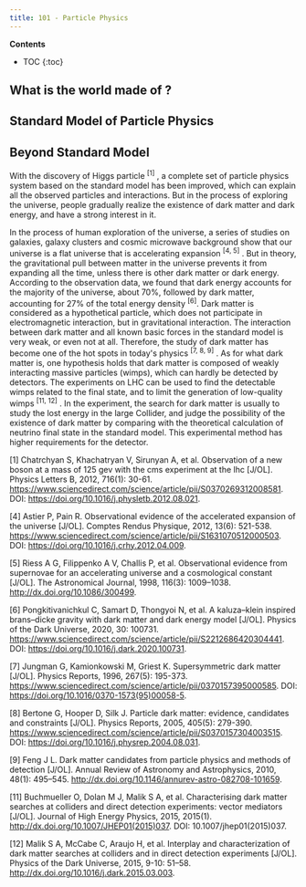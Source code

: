 ```yaml
---
title: 101 - Particle Physics 
---
```


**Contents**
* TOC
{:toc}

## What is the world made of ? 

## Standard Model of Particle Physics 

## Beyond Standard Model

With the discovery of Higgs particle <sup>[1]</sup> , a complete set of particle physics system based on the standard model has been improved, which can explain all the observed particles and interactions. But in the process of exploring the universe, people gradually realize the existence of dark matter and dark energy, and have a strong interest in it. 

In the process of human exploration of the universe, a series of studies on galaxies, galaxy clusters and cosmic microwave background show that our universe is a flat universe that is accelerating expansion <sup>[4, 5]</sup> . But in theory, the gravitational pull between matter in the universe prevents it from expanding all the time, unless there is other dark matter or dark energy. According to the observation data, we found that dark energy accounts for the majority of the universe, about 70\%, followed by dark matter, accounting for 27\% of the total energy density <sup>[6]</sup>. Dark matter is considered as a hypothetical particle, which does not participate in electromagnetic interaction, but in gravitational interaction. The interaction between dark matter and all known basic forces in the standard model is very weak, or even not at all. Therefore, the study of dark matter has become one of the hot spots in today's physics <sup>[7, 8, 9]</sup> . As for what dark matter is, one hypothesis holds that dark matter is composed of weakly interacting massive particles (wimps), which can hardly be detected by detectors. The experiments on LHC can be used to find the detectable wimps related to the final state, and to limit the generation of low-quality wimps <sup>[11, 12]</sup> . In the experiment, the search for dark matter is usually to study the lost energy in the large Collider, and judge the possibility of the existence of dark matter by comparing with the theoretical calculation of neutrino final state in the standard model. This experimental method has higher requirements for the detector.



[1] Chatrchyan S, Khachatryan V, Sirunyan A, et al. Observation of a new boson at a mass of 125 gev with the cms experiment at the lhc [J/OL]. Physics Letters B, 2012, 716(1): 30-61. https://www.sciencedirect.com/science/article/pii/S0370269312008581. DOI: https://doi.org/10.1016/j.physletb.2012.08.021.

[4] Astier P, Pain R. Observational evidence of the accelerated expansion of the universe [J/OL]. Comptes Rendus Physique, 2012, 13(6): 521-538. https://www.sciencedirect.com/science/article/pii/S1631070512000503. DOI: https://doi.org/10.1016/j.crhy.2012.04.009.

[5] Riess A G, Filippenko A V, Challis P, et al. Observational evidence from supernovae for an accelerating universe and a cosmological constant [J/OL]. The Astronomical Journal, 1998, 116(3): 1009–1038. http://dx.doi.org/10.1086/300499.

[6] Pongkitivanichkul C, Samart D, Thongyoi N, et al. A kaluza–klein inspired brans–dicke gravity with dark matter and dark energy model [J/OL]. Physics of the Dark Universe, 2020, 30: 100731. https://www.sciencedirect.com/science/article/pii/S2212686420304441. DOI: https://doi.org/10.1016/j.dark.2020.100731.

[7] Jungman G, Kamionkowski M, Griest K. Supersymmetric dark matter [J/OL]. Physics Reports, 1996, 267(5): 195-373. https://www.sciencedirect.com/science/article/pii/0370157395000585. DOI: https://doi.org/10.1016/0370-1573(95)00058-5.
[8] Bertone G, Hooper D, Silk J. Particle dark matter: evidence, candidates and constraints [J/OL]. Physics Reports, 2005, 405(5): 279-390. https://www.sciencedirect.com/science/article/pii/S0370157304003515. DOI: https://doi.org/10.1016/j.physrep.2004.08.031.
[9] Feng J L. Dark matter candidates from particle physics and methods of detection [J/OL]. Annual Review of Astronomy and Astrophysics, 2010, 48(1): 495–545. http://dx.doi.org/10.1146/annurev-astro-082708-101659. 
 
[11] Buchmueller O, Dolan M J, Malik S A, et al. Characterising dark matter searches at colliders and direct detection experiments: vector mediators [J/OL]. Journal of High Energy Physics, 2015, 2015(1). http://dx.doi.org/10.1007/JHEP01(2015)037. DOI: 10.1007/jhep01(2015)037.

[12] Malik S A, McCabe C, Araujo H, et al. Interplay and characterization of dark matter searches at colliders and in direct detection experiments [J/OL]. Physics of the Dark Universe, 2015, 9-10: 51–58. http://dx.doi.org/10.1016/j.dark.2015.03.003.